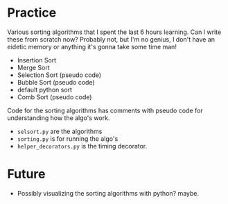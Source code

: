 # Practice

Various sorting algorithms that I spent the last 6 hours learning.
Can I write these from scratch now? Probably not, but I'm no genius, I don't have an eidetic memory or anything
it's gonna take some time man!

* Insertion Sort
* Merge Sort
* Selection Sort (pseudo code)
* Bubble Sort (pseudo code)
* default python sort
* Comb Sort (pseudo code)

Code for the sorting algorithms has comments with pseudo code for understanding how the algo's work.

* ```selsort.py``` are the algorithms
* ```sorting.py``` is for running the algo's
* ```helper_decorators.py``` is the timing decorator.

# Future

* Possibly visualizing the sorting algorithms with python? maybe.
